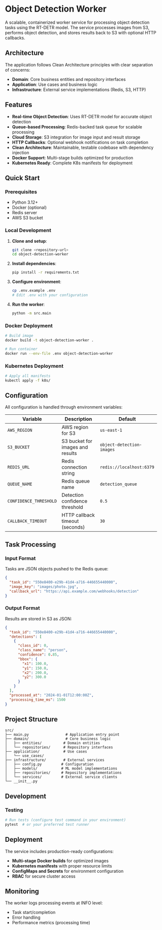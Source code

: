 # Object Detection Worker

A scalable, containerized worker service for processing object detection tasks using the RT-DETR model. The service processes images from S3, performs object detection, and stores results back to S3 with optional HTTP callbacks.

## Architecture

The application follows Clean Architecture principles with clear separation of concerns:

- **Domain**: Core business entities and repository interfaces
- **Application**: Use cases and business logic
- **Infrastructure**: External service implementations (Redis, S3, HTTP)

## Features

- **Real-time Object Detection**: Uses RT-DETR model for accurate object detection
- **Queue-based Processing**: Redis-backed task queue for scalable processing
- **Cloud Storage**: S3 integration for image input and result storage
- **HTTP Callbacks**: Optional webhook notifications on task completion
- **Clean Architecture**: Maintainable, testable codebase with dependency injection
- **Docker Support**: Multi-stage builds optimized for production
- **Kubernetes Ready**: Complete K8s manifests for deployment

## Quick Start

### Prerequisites

- Python 3.12+
- Docker (optional)
- Redis server
- AWS S3 bucket

### Local Development

1. **Clone and setup**:
   ```bash
   git clone <repository-url>
   cd object-detection-worker
   ```

2. **Install dependencies**:
   ```bash
   pip install -r requirements.txt
   ```

3. **Configure environment**:
   ```bash
   cp .env.example .env
   # Edit .env with your configuration
   ```

4. **Run the worker**:
   ```bash
   python -m src.main
   ```

### Docker Deployment

```bash
# Build image
docker build -t object-detection-worker .

# Run container
docker run --env-file .env object-detection-worker
```

### Kubernetes Deployment

```bash
# Apply all manifests
kubectl apply -f k8s/
```

## Configuration

All configuration is handled through environment variables:

| Variable | Description | Default |
|----------|-------------|---------|
| `AWS_REGION` | AWS region for S3 | `us-east-1` |
| `S3_BUCKET` | S3 bucket for images and results | `object-detection-images` |
| `REDIS_URL` | Redis connection string | `redis://localhost:6379` |
| `QUEUE_NAME` | Redis queue name | `detection_queue` |
| `CONFIDENCE_THRESHOLD` | Detection confidence threshold | `0.5` |
| `CALLBACK_TIMEOUT` | HTTP callback timeout (seconds) | `30` |

## Task Processing

### Input Format

Tasks are JSON objects pushed to the Redis queue:

```json
{
  "task_id": "550e8400-e29b-41d4-a716-446655440000",
  "image_key": "images/photo.jpg",
  "callback_url": "https://api.example.com/webhooks/detection"
}
```

### Output Format

Results are stored in S3 as JSON:

```json
{
  "task_id": "550e8400-e29b-41d4-a716-446655440000",
  "detections": [
    {
      "class_id": 0,
      "class_name": "person",
      "confidence": 0.85,
      "bbox": {
        "x1": 100.0,
        "y1": 150.0,
        "x2": 200.0,
        "y2": 300.0
      }
    }
  ],
  "processed_at": "2024-01-01T12:00:00Z",
  "processing_time_ms": 1500
}
```

## Project Structure

```
src/
├── main.py                 # Application entry point
├── domain/                 # Core business logic
│   ├── entities/          # Domain entities
│   └── repositories/      # Repository interfaces
├── application/           # Use cases
│   └── use_cases/        
├── infrastructure/        # External services
│   ├── config.py         # Configuration
│   ├── models/           # ML model implementations
│   ├── repositories/     # Repository implementations
│   └── services/         # External service clients
└── __init__.py
```

## Development

### Testing

```bash
# Run tests (configure test command in your environment)
pytest  # or your preferred test runner
```

## Deployment

The service includes production-ready configurations:

- **Multi-stage Docker builds** for optimized images
- **Kubernetes manifests** with proper resource limits
- **ConfigMaps and Secrets** for environment configuration
- **RBAC** for secure cluster access

## Monitoring

The worker logs processing events at INFO level:

- Task start/completion
- Error handling
- Performance metrics (processing time)